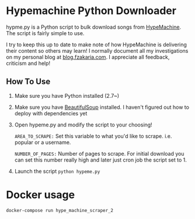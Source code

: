 # Hypemachine Python Downloader
hypme.py is a Python script to bulk download songs from [HypeMachine](http://hypem.com). The script is fairly
simple to use.

I try to keep this up to date to make note of how HypeMachine is delivering their content so others may learn!
I normally document all my investigations on my personal blog at [blog.fzakaria.com](http://blog.fzakaria.com). I
appreciate all feedback, criticism and help!


## How To Use

1. Make sure you have Python installed (2.7~)

2. Make sure you have [BeautifulSoup](http://www.crummy.com/software/BeautifulSoup/) installed. I haven't figured out
how to deploy with dependencies yet

3. Open hypeme.py and modify the script to your choosing!

    `AREA_TO_SCRAPE:` Set this variable to what you'd like to scrape. i.e. popular or a username.

    `NUMBER_OF_PAGES:` Number of pages to scrape. For initial download you can set this number really high and later just cron job the script set to 1.


4. Launch the script `python hypeme.py`

# Docker usage

`docker-compose run hype_machine_scraper_2`
